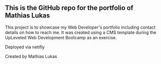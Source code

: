 ## This is the GitHub repo for the portfolio of Mathias Lukas

This project is to showcase my Web Developer's portfolio including contact details on how to reach me.
It was created using a CMS template during the UpLeveled Web Development Bootcamp as an exercise.

Deployed via netifly

Created by Mathias Lukas
